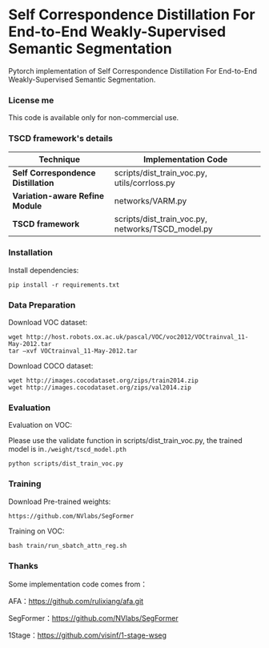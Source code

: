 # Self Correspondence Distillation For End-to-End Weakly-Supervised Semantic Segmentation
Pytorch implementation of Self Correspondence Distillation For End-to-End Weakly-Supervised Semantic Segmentation.



### License me ###

This code is available only for non-commercial use.

### TSCD framework's details ###
|  Technique   |  Implementation Code |
|  ----  | ----  |
| **Self Correspondence Distillation** | scripts/dist_train_voc.py, utils/corrloss.py |
| **Variation-aware Refine Module** | networks/VARM.py |
| **TSCD framework** | scripts/dist_train_voc.py, networks/TSCD_model.py |

### Installation  ###

Install dependencies:
```
pip install -r requirements.txt
```
### Data Preparation  ###

Download VOC dataset:

```
wget http://host.robots.ox.ac.uk/pascal/VOC/voc2012/VOCtrainval_11-May-2012.tar
tar –xvf VOCtrainval_11-May-2012.tar
```

Download COCO dataset:

```
wget http://images.cocodataset.org/zips/train2014.zip
wget http://images.cocodataset.org/zips/val2014.zip 
```

### Evaluation

Evaluation on VOC:

Please use the validate function in scripts/dist_train_voc.py, the trained model is in`./weight/tscd_model.pth` 

```
python scripts/dist_train_voc.py
```



### Training ###

Download  Pre-trained weights:

```
https://github.com/NVlabs/SegFormer
```

Training on VOC:
```
bash train/run_sbatch_attn_reg.sh
```


### Thanks ###

Some implementation code comes from：

AFA：https://github.com/rulixiang/afa.git

SegFormer：https://github.com/NVlabs/SegFormer

1Stage：https://github.com/visinf/1-stage-wseg




